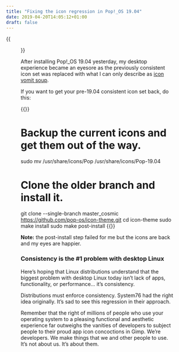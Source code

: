 ```yaml
---
title: "Fixing the icon regression in Pop!_OS 19.04"
date: 2019-04-20T14:05:12+01:00
draft: false
---
```


{{<figure src="consistent-icons.jpeg" alt="Screenshot of some consistent Pop!_OS icons from Pop!_OS 18.10 and earlier." caption="Ah, consistent icons.">}}

After installing Pop!_OS 19.04 yesterday, my desktop experience became an eyesore as the previously consistent icon set was replaced with what I can only describe as [icon vomit soup](https://mastodon.ar.al/@aral/101958586404597562).

If you want to get your pre-19.04 consistent icon set back, do this:

{{<highlight shell>}}
# Backup the current icons and get them out of the way.
sudo mv /usr/share/icons/Pop /usr/share/icons/Pop-19.04

# Clone the older branch and install it.
git clone --single-branch master_cosmic https://github.com/pop-os/icon-theme.git
cd icon-theme
sudo make install
sudo make post-install
{{</highlight>}}

__Note:__ the post-install step failed for me but the icons are back and my eyes are happier.

### Consistency is the #1 problem with desktop Linux

Here’s hoping that Linux distributions understand that the biggest problem with desktop Linux today isn’t lack of apps, functionality, or performance… it’s consistency.

Distributions must enforce consistency. System76 had the right idea originally. It’s sad to see this regression in their approach.

Remember that the right of millions of people who use your operating system to a pleasing functional and aesthetic experience far outweighs the vanities of developers to subject people to their proud app icon concoctions in Gimp. We’re developers. We make things that we and other people to use. It’s not about us. It’s about them.

